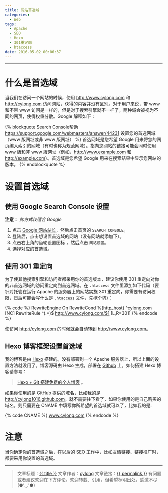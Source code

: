 ```yaml
---
title: 网站首选域
categories:
  - Web
tags:
  - Apache
  - SEO
  - Hexo
  - 301重定向
  - htaccess
date: 2016-05-02 00:06:37
---
```

---

# 什么是首选域

当我们在访问一个网站的时候，使用 <http://www.cylong.com> 和 <http://cylong.com> 访问网站，获得的内容并没有区别。对于用户来说，带 www 和不带 www 访问是一样的，但是对于搜索引擎就不一样了，两种域会被视为不同的网页，使得权重分散。Google 解释如下：

{% blockquote Search Console帮助 https://support.google.com/webmasters/answer/44231 设置您的首选网域（www 版网址或非 www 版网址） %}
首选网域是您希望 Google 用来将您的网页编入索引的网域（有时也称为规范网域）。指向您网站的链接可能会同时使用 www 版和非 www 版网址（例如，<http://www.example.com> 和 <http://example.com>）。首选域是您希望 Google 用来在搜索结果中显示您网站的版本。
{% endblockquote %}

<!-- more -->

# 设置首选域

## 使用 Google Search Console 设置

<b>注意：</b> *此方式仅适合 Google*

1. 点击 [Google 网站站长][1]，然后点击首页的 `SEARCH CONSOLE`。
2. 登陆后，点击想设置首选域的网站（没有网站就添加下）。
3. 点击右上角的齿轮设置图标 <span class="fa fa-cog" aria-hidden="true"></span>，然后点击 `网站设置`。
4. 选择对应的首选域。

## 使用 301 重定向

为了使其他搜索引擎和访问者都采用你的首选版本，建议你使用 301 重定向对你的非首选网域的访问重定向到首选网域。在 `.htaccess` 文件里添加如下代码（要针对托管在运行 Apache 的服务器上的网站实施 301 重定向，你需要有访问权限，日后可能会写什么是 `.htaccess` 文件，先挖个坑）：

{% code %}
    RewriteEngine On
    RewriteCond %{http_host} ^cylong.com [NC]
    RewriteRule ^(.*)$ http://www.cylong.com/$1 [L,R=301]
{% endcode %}

使访问 <http://cylong.com> 的时候就会自动转到 <http://www.cylong.com>。

## Hexo 博客框架设置首选域

我的博客是由 [Hexo][] 搭建的。没有部署到一个 Apache 服务器上，所以上面的设置方法就没用了。博客源码由 Hexo 生成，部署在 [Github][3] 上。如何搭建 Hexo 博客请参考：

> [Hexo + Git 搭建免费的个人博客][2] 。

如果你使用的是 GitHub 提供的域名，比如我的是 <http://cylong1016.github.com>。就不需要往下看了，如果你使用的是自己购买的域名，则只需要在 CNAME 中填写你所希望的首选域就可以了，比如我的是:

{% code CNAME %}
    www.cylong.com
{% endcode %}

# 注意

当你确定你的首选域之后，在以后的 SEO 工作中，比如友情链接、链接推广时，都要采用你设置的首选域。

---

> 文章标题：<a href='{{ permalink }}' title='{{ title }}' >{{ title }}</a>
> 文章作者：[cylong](http://www.cylong.com/about/ "cylong")
> 文章链接：<a href='{{ permalink }}' title='{{ title }}' >{{ permalink }}</a>
> 有问题或者建议欢迎在下方评论。欢迎转载、引用，但希望标明出处，感激不尽(●'◡'●)

[Hexo]: https://hexo.io/zh-cn/ "Hexo"
[1]: https://www.google.com/webmasters/ "Google 网站站长"
[2]: http://www.cylong.com/blog/2016/04/19/hexo-git/ "Hexo + Git 搭建免费的个人博客"
[3]: https://github.com/cylong1016/cylong1016.github.io
